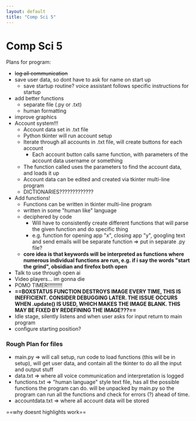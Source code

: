 ```yaml
---
layout: default
title: "Comp Sci 5"
---
```

# Comp Sci 5

Plans for program:
- ~~log all communication~~
- save user data, so dont have to ask for name on start up
	- save startup routine? voice assistant follows specific instructions for startup
- add better functions
	- separate file (.py or .txt)
	- human formatting
- improve graphics
- Account system!!!
	- Account data set in .txt file
	- Python tkinter will run account setup
	- Iterate through all accounts in .txt file, will create buttons for each account
		- Each account button calls same function, with parameters of the account data username or something
	- The function called uses the parameters to find the account data, and loads it up
	- Account data can be edited and created via tkinter multi-line program
	- DICTIONARIES?????????????
- Add functions!
	- Functions can be written in tkinter multi-line program
	- written in some "human like" language
	- deciphered by code
		- Will have to consistently create different functions that will parse the given function and do specific thing
		- e.g. function for opening app "x", closing app "y", googling text and send emails will be separate function => put in separate .py file?
	- **core idea is that keywords will be interpreted as functions where numerous individual functions are run, e.g. if i say the words "start the grind", obsidian and firefox both open**
- Talk to use through open ai
- Video players... im gonna die
- POMO TIMER!!!!!!!!!!
- **==BOXSTATUS FUNCTION DESTROYS IMAGE EVERY TIME, THIS IS INEFFICIENT. CONSIDER DEBUGGING LATER. THE ISSUE OCCURS WHEN .update() IS USED, WHICH MAKES THE IMAGE BLANK. THIS MAY BE FIXED BY REDEFINING THE IMAGE???==**
- Idle stage, silently listens and when user asks for input return to main program
- configure starting position?

### Rough Plan for files

- main.py => will call setup, run code to load functions (this will be in setup), will get user data, and contain all the tkinter to do all the input and output stuff
- data.txt => where all voice communication and interpretation is logged
- functions.txt => "human language" style text file, has all the possible functions the program can do. will be unpacked by main.py so the program can run all the functions and check for errors (?) ahead of time.
- accountdata.txt => where all account data will be stored

==why doesnt highlights work==